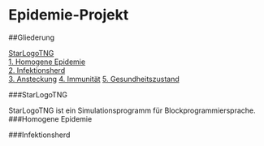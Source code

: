 # Epidemie-Projekt

##Gliederung

[StarLogoTNG](#Einführung)  
[1. Homogene Epidemie](#1)  
[2. Infektionsherd](#2)  
[3. Ansteckung](#3)
[4. Immunität](#4)
[5. Gesundheitszustand](#5)

###StarLogoTNG<a name="Einführung"></a> 

StarLogoTNG ist ein Simulationsprogramm für Blockprogrammiersprache.
###Homogene Epidemie<a name="1"></a> 


###Infektionsherd<a name="2"></a> 


